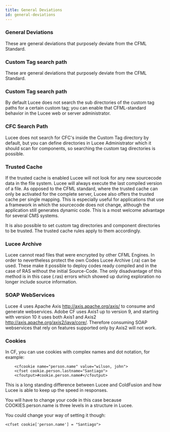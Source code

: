 ```yaml
---
title: General Deviations
id: general-deviations
---
```


### General Deviations ###

These are general deviations that purposely deviate from the CFML Standard.

### Custom Tag search path ###

These are general deviations that purposely deviate from the CFML Standard.

### Custom Tag search path ###

By default Lucee does not search the sub directories of the custom tag paths for a certain custom tag; you can enable that CFML-standard behavior in the Lucee web or server administrator.

### CFC Search Path ###

Lucee does not search for CFC's inside the Custom Tag directory by default, but you can define directories in Lucee Administrator which it should scan for components, so searching the custom tag directories is possible.

### Trusted Cache ###

If the trusted cache is enabled Lucee will not look for any new sourcecode data in the file system. Lucee will always execute the last compiled version of a file. As opposed to the CFML standard, where the trusted cache can only be activated for the complete server, Lucee also offers the trusted cache per single mapping. This is especially useful for applications that use a framework in which the sourcecode does not change, although the application still generates dynamic code. This is a most welcome advantage for several CMS systems.

It is also possible to set custom tag directories and component directories to be trusted. The trusted cache rules apply to them accordingly.

### Lucee Archive ###

Lucee cannot read files that were encrypted by other CFML Engines. In order to nevertheless protect the own Codes Lucee Archive (.ra) can be used. These make it possible to deploy codes ready compiled and in the case of RAS without the initial Source-Code. The only disadvantage of this method is in this case (.ras) errors which showed up during exploration no longer include source information.

### SOAP WebServices ###

Lucee 4 uses Apache Axis http://axis.apache.org/axis/ to consume and generate webservices. Adobe CF uses Axis1 up to version 9, and starting with version 10 it uses both Axis1 and Axis2 http://axis.apache.org/axis2/java/core/. Therefore consuming SOAP webservices that rely on features supported only by Axis2 will not work.

### Cookies ###

In CF, you can use cookies with complex names and dot notation, for example:
```lucee
    <cfcookie name="person.name" value="wilson, john"> 
    <cfset cookie.person.lastname="Santiago">
    <cfoutput>#cookie.person.name#</cfoutput>
```

This is a long standing difference between Lucee and ColdFusion and how Lucee is able to keep up the speed in responses.

You will have to change your code in this case because COOKIES.person.name is three levels in a structure in Lucee.

You could change your way of setting it though:

```lucee
<cfset cookie['person.name'] = "Santiago">
```
